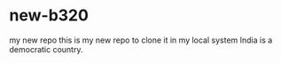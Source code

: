 # new-b320
my new repo 
this is my new repo to clone it in my local system
India is a democratic country.
